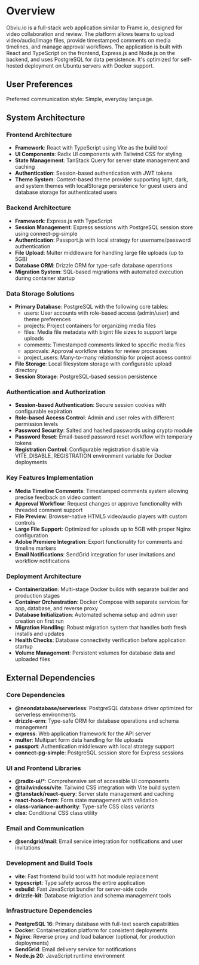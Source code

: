 # Overview

Obviu.io is a full-stack web application similar to Frame.io, designed for video collaboration and review. The platform allows teams to upload video/audio/image files, provide timestamped comments on media timelines, and manage approval workflows. The application is built with React and TypeScript on the frontend, Express.js and Node.js on the backend, and uses PostgreSQL for data persistence. It's optimized for self-hosted deployment on Ubuntu servers with Docker support.

## User Preferences

Preferred communication style: Simple, everyday language.

## System Architecture

### Frontend Architecture
- **Framework**: React with TypeScript using Vite as the build tool
- **UI Components**: Radix UI components with Tailwind CSS for styling
- **State Management**: TanStack Query for server state management and caching
- **Authentication**: Session-based authentication with JWT tokens
- **Theme System**: Context-based theme provider supporting light, dark, and system themes with localStorage persistence for guest users and database storage for authenticated users

### Backend Architecture
- **Framework**: Express.js with TypeScript
- **Session Management**: Express sessions with PostgreSQL session store using connect-pg-simple
- **Authentication**: Passport.js with local strategy for username/password authentication
- **File Upload**: Multer middleware for handling large file uploads (up to 5GB)
- **Database ORM**: Drizzle ORM for type-safe database operations
- **Migration System**: SQL-based migrations with automated execution during container startup

### Data Storage Solutions
- **Primary Database**: PostgreSQL with the following core tables:
  - users: User accounts with role-based access (admin/user) and theme preferences
  - projects: Project containers for organizing media files
  - files: Media file metadata with bigint file sizes to support large uploads
  - comments: Timestamped comments linked to specific media files
  - approvals: Approval workflow states for review processes
  - project_users: Many-to-many relationship for project access control
- **File Storage**: Local filesystem storage with configurable upload directory
- **Session Storage**: PostgreSQL-based session persistence

### Authentication and Authorization
- **Session-based Authentication**: Secure session cookies with configurable expiration
- **Role-based Access Control**: Admin and user roles with different permission levels
- **Password Security**: Salted and hashed passwords using crypto module
- **Password Reset**: Email-based password reset workflow with temporary tokens
- **Registration Control**: Configurable registration disable via VITE_DISABLE_REGISTRATION environment variable for Docker deployments

### Key Features Implementation
- **Media Timeline Comments**: Timestamped comments system allowing precise feedback on video content
- **Approval Workflow**: Request changes or approve functionality with threaded comment support
- **File Preview**: Browser-native HTML5 video/audio players with custom controls
- **Large File Support**: Optimized for uploads up to 5GB with proper Nginx configuration
- **Adobe Premiere Integration**: Export functionality for comments and timeline markers
- **Email Notifications**: SendGrid integration for user invitations and workflow notifications

### Deployment Architecture
- **Containerization**: Multi-stage Docker builds with separate builder and production stages
- **Container Orchestration**: Docker Compose with separate services for app, database, and reverse proxy
- **Database Initialization**: Automated schema setup and admin user creation on first run
- **Migration Handling**: Robust migration system that handles both fresh installs and updates
- **Health Checks**: Database connectivity verification before application startup
- **Volume Management**: Persistent volumes for database data and uploaded files

## External Dependencies

### Core Dependencies
- **@neondatabase/serverless**: PostgreSQL database driver optimized for serverless environments
- **drizzle-orm**: Type-safe ORM for database operations and schema management
- **express**: Web application framework for the API server
- **multer**: Multipart form data handling for file uploads
- **passport**: Authentication middleware with local strategy support
- **connect-pg-simple**: PostgreSQL session store for Express sessions

### UI and Frontend Libraries
- **@radix-ui/***: Comprehensive set of accessible UI components
- **@tailwindcss/vite**: Tailwind CSS integration with Vite build system
- **@tanstack/react-query**: Server state management and caching
- **react-hook-form**: Form state management with validation
- **class-variance-authority**: Type-safe CSS class variants
- **clsx**: Conditional CSS class utility

### Email and Communication
- **@sendgrid/mail**: Email service integration for notifications and user invitations

### Development and Build Tools
- **vite**: Fast frontend build tool with hot module replacement
- **typescript**: Type safety across the entire application
- **esbuild**: Fast JavaScript bundler for server-side code
- **drizzle-kit**: Database migration and schema management tools

### Infrastructure Dependencies
- **PostgreSQL 16**: Primary database with full-text search capabilities
- **Docker**: Containerization platform for consistent deployments
- **Nginx**: Reverse proxy and load balancer (optional, for production deployments)
- **SendGrid**: Email delivery service for notifications
- **Node.js 20**: JavaScript runtime environment